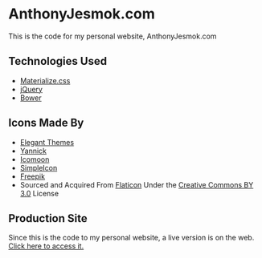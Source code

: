 AnthonyJesmok.com
===========================
This is the code for my personal website, AnthonyJesmok.com

Technologies Used
-----------------
 - [Materialize.css](http://materializecss.com/ "Materialize.css")
 - [jQuery](http://www.jquery.org/ "jQuery")
 - [Bower](http://bower.io/ "Bower")

Icons Made By
-----------------
 - [Elegant Themes](http://www.elegantthemes.com "Elegant Themes")
 - [Yannick](http://yanlu.de "Yannick")
 - [Icomoon](http://www.icomoon.io "Icomoon")
 - [SimpleIcon](http://www.simpleicon.com "SimpleIcon")
 - [Freepik](http://www.freepik.com "Freepik")
 - Sourced and Acquired From [Flaticon](http://www.flaticon.com "Flaticon") Under the [Creative Commons BY 3.0](http://creativecommons.org/licenses/by/3.0/ "Creative Commons BY 3.0") License

Production Site
-----------------
Since this is the code to my personal website, a live version is on the web. [Click here to access it.](http://www.anthonyjesmok.com/ "Anthony Jesmok")